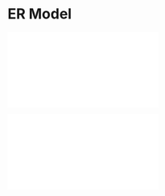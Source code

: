 # ER Model




![relational-model-2023-09-24-15.55.27.excalidraw](../../Attachments/relational-model-2023-09-24-15.55.27.excalidraw.md)

![../../Attatchments/relational-model-1.excalidraw.md](../../Attachments/relational-model-1.excalidraw.md.md)


